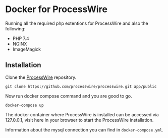 # Docker for ProcessWire

Running all the required php extentions for ProcessWire and also the following:

* PHP 7.4
* NGINX
* ImageMagick

## Installation

Clone the [ProcessWire](https://github.com/processwire/processwire) repository.
```
git clone https://github.com/processwire/processwire.git app/public
```

Now run docker compose command and you are good to go.

```
docker-compose up
```

The docker container where ProcessWire is installed can be accessed via 127.0.0.1, visit here in your browser to start the ProcessWire installation.

Information about the mysql connection you can find in `docker-compose.yml`.
